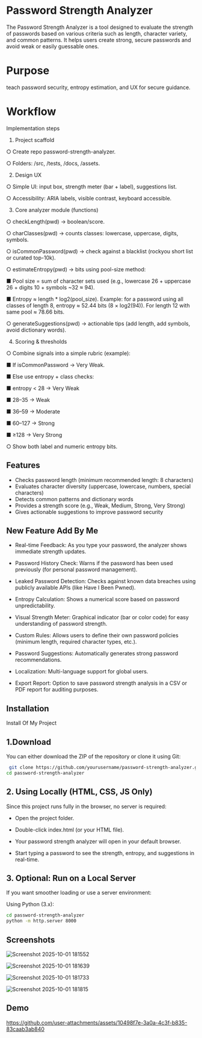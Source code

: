 
# Password Strength Analyzer

The Password Strength Analyzer is a tool designed to evaluate the strength of passwords based on various criteria such as length, character variety, and common patterns. It helps users create strong, secure passwords and avoid weak or easily guessable ones.


# Purpose

teach password security, entropy estimation, and UX for secure guidance.


# Workflow


Implementation steps
1.	Project scaffold

○	Create repo password-strength-analyzer.

○	Folders: /src, /tests, /docs, /assets.

2.	Design UX

○	Simple UI: input box, strength meter (bar + label), suggestions list.

○	Accessibility: ARIA labels, visible contrast, keyboard accessible.

3.	Core analyzer module (functions)

○	checkLength(pwd) → boolean/score.

○	charClasses(pwd) → counts classes: lowercase, uppercase, digits, symbols.

○	isCommonPassword(pwd) → check against a blacklist (rockyou short list or curated top-10k).

○	estimateEntropy(pwd) → bits using pool-size method:

■	Pool size = sum of character sets used (e.g., lowercase 26 + uppercase 26 + digits 10 + symbols ~32 ≈ 94).

■	Entropy ≈ length * log2(pool_size).
 Example: for a password using all classes of length 8, entropy ≈ 52.44 bits (8 × log2(94)). For length 12 with same pool ≈ 78.66 bits.

○	generateSuggestions(pwd) → actionable tips (add length, add symbols, avoid dictionary words).

4.	Scoring & thresholds

○	Combine signals into a simple rubric (example):

■	If isCommonPassword → Very Weak.

■	Else use entropy + class checks:

■	entropy < 28 → Very Weak

■	28–35 → Weak

■	36–59 → Moderate

■	60–127 → Strong

■	≥128 → Very Strong

○	Show both label and numeric entropy bits.



## Features

- Checks password length (minimum recommended length: 8 characters)
- Evaluates character diversity (uppercase, lowercase, numbers, special characters)
- Detects common patterns and dictionary words
- Provides a strength score (e.g., Weak, Medium, Strong, Very Strong)
- Gives actionable suggestions to improve password security
## New Feature Add By Me

- Real-time Feedback: As you type your password, the analyzer shows immediate strength updates.

- Password History Check: Warns if the password has been used previously (for personal password management).

- Leaked Password Detection: Checks against known data breaches using publicly available APIs (like Have I Been Pwned).

- Entropy Calculation: Shows a numerical score based on password unpredictability.
- Visual Strength Meter: Graphical indicator (bar or color code) for easy understanding of password strength.
- Custom Rules: Allows users to define their own password policies (minimum length, required character types, etc.).

- Password Suggestions: Automatically generates strong password recommendations.

- Localization: Multi-language support for global users.

- Export Report: Option to save password strength analysis in a CSV or PDF report for auditing purposes.
## Installation

Install Of My Project

## 1.Download

You can either download the ZIP of the repository or clone it using Git:

```bash
 git clone https://github.com/yourusername/password-strength-analyzer.git
cd password-strength-analyzer
```
## 2. Using Locally (HTML, CSS, JS Only)

Since this project runs fully in the browser, no server is required:

- Open the project folder.

- Double-click index.html (or your HTML file).

- Your password strength analyzer will open in your default browser.

- Start typing a password to see the strength, entropy, and suggestions in real-time.


## 3. Optional: Run on a Local Server

If you want smoother loading or use a server environment:

Using Python (3.x):
```bash
cd password-strength-analyzer
python -m http.server 8000
```
## Screenshots
![Screenshot 2025-10-01 181552](https://github.com/user-attachments/assets/3d718418-7921-4887-a630-9b3355715bae)

![Screenshot 2025-10-01 181639](https://github.com/user-attachments/assets/1042d39e-9d04-4aa4-8913-8c71656b9b94)

![Screenshot 2025-10-01 181733](https://github.com/user-attachments/assets/47114409-d02e-4cb0-969d-2b78b05dd667)

![Screenshot 2025-10-01 181815](https://github.com/user-attachments/assets/3e4a2d38-b62d-414f-8ccd-718c67841e3e)





## Demo

https://github.com/user-attachments/assets/10498f7e-3a0a-4c3f-b835-83caab3ab840


